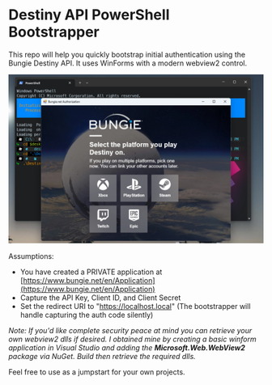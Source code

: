 # Destiny API PowerShell Bootstrapper
This repo will help you quickly bootstrap initial authentication using the Bungie Destiny API. It uses WinForms with a modern webview2 control.

![Sample Pic](Images/authentication.png)

Assumptions:
- You have created a PRIVATE application at [https://www.bungie.net/en/Application](https://www.bungie.net/en/Application)
- Capture the API Key, Client ID, and Client Secret
- Set the redirect URI to "https://localhost.local" (The bootstrapper will handle capturing the auth code silently)

*Note: If you'd like complete security peace at mind you can retrieve your own webview2 dlls if desired. I obtained mine by creating a basic winform application in Visual Studio and adding the **Microsoft.Web.WebView2** package via NuGet. Build then retrieve the required dlls.*

Feel free to use as a jumpstart for your own projects.
